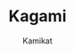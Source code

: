 ---
title: Kagami
github: https://github.com/kamikat/jekyll-theme-kagami
demo: https://banana.moe/jekyll-theme-kagami/about.html
author: Kamikat
ssg:
  - Jekyll
cms:
  - No Cms
---